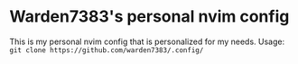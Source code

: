# Warden7383's personal nvim config
This is my personal nvim config that is personalized for my needs.
Usage:
`git clone https://github.com/warden7383/.config/`
